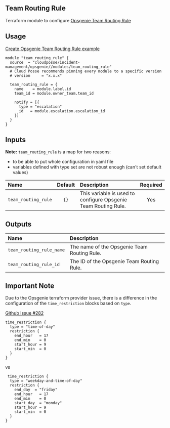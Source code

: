 ##  Team Routing Rule

Terraform module to configure [Opsgenie Team Routing Rule](https://registry.terraform.io/providers/opsgenie/opsgenie/latest/docs/resources/team_routing_rule)


## Usage

[Create Opsgenie Team Routing Rule example](../../examples/team_routing_rule)

```hcl
module "team_routing_rule" {
  source  = "cloudposse/incident-management/opsgenie//modules/team_routing_rule"
  # Cloud Posse recommends pinning every module to a specific version
  # version     = "x.x.x"

  team_routing_rule = {
    name    = module.label.id
    team_id = module.owner_team.team_id

    notify = [{
      type = "escalation"
      id   = module.escalation.escalation_id
    }]
  }
}
```

## Inputs

**Note:** `team_routing_rule` is a map for two reasons: 
- to be able to put whole configuration in yaml file
- variables defined with type set are not robust enough (can't set default values)

|  Name                          |  Default                          |  Description                                                                                                                    | Required |
|:-------------------------------|:---------------------------------:|:--------------------------------------------------------------------------------------------------------------------------------|:--------:|
| `team_routing_rule`            | `{}`                              | This variable is used to configure Opsgenie Team Routing Rule.                                                                  | Yes      |


## Outputs

| Name                        | Description                                 |
|:----------------------------|:--------------------------------------------|
| `team_routing_rule_name`    | The name of the Opsgenie Team Routing Rule.|
| `team_routing_rule_id`      | The ID of the Opsgenie Team Routing Rule.  |

## Important Note

Due to the Opsgenie terraform provider issue, there is a difference in the configuration of the `time_restriction` blocks based on `type`.

[Github Issue #282](https://github.com/opsgenie/terraform-provider-opsgenie/issues/282)

```hcl
time_restriction {
  type = "time-of-day"
  restriction {
    end_hour   = 17
    end_min    = 0
    start_hour = 9
    start_min  = 0
  }
}
```
vs
```hcl
 time_restriction {
  type = "weekday-and-time-of-day"
  restriction {
    end_day  = "friday"
    end_hour   = 17
    end_min    = 0
    start_day  = "monday"
    start_hour = 9
    start_min  = 0
  }
}
```
